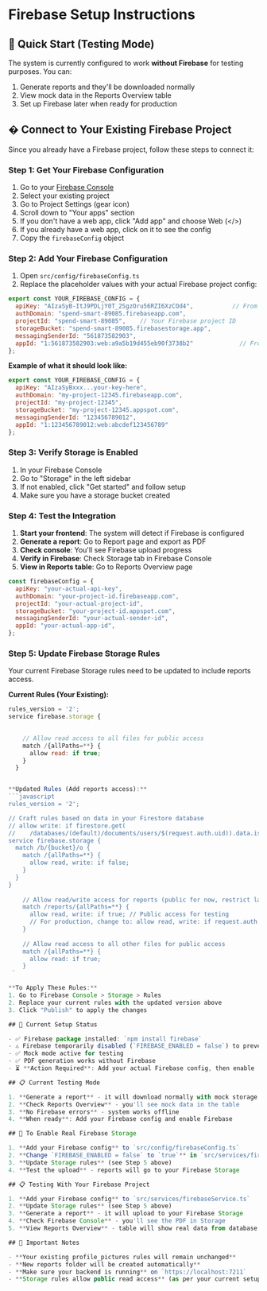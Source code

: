 # Firebase Setup Instructions

## 🚀 Quick Start (Testing Mode)

The system is currently configured to work **without Firebase** for testing purposes. You can:

1. Generate reports and they'll be downloaded normally
2. View mock data in the Reports Overview table
3. Set up Firebase later when ready for production

## � Connect to Your Existing Firebase Project

Since you already have a Firebase project, follow these steps to connect it:

### Step 1: Get Your Firebase Configuration

1. Go to your [Firebase Console](https://console.firebase.google.com/)
2. Select your existing project
3. Go to Project Settings (gear icon)
4. Scroll down to "Your apps" section
5. If you don't have a web app, click "Add app" and choose Web (</>)
6. If you already have a web app, click on it to see the config
7. Copy the `firebaseConfig` object

### Step 2: Add Your Firebase Configuration

1. Open `src/config/firebaseConfig.ts`
2. Replace the placeholder values with your actual Firebase project config:

```javascript
export const YOUR_FIREBASE_CONFIG = {
  apiKey: "AIzaSyB-ItJ9PDLjY0T_2SgzOru56RZI6XzCOd4",           // From Firebase Console
  authDomain: "spend-smart-89085.firebaseapp.com",
  projectId: "spend-smart-89085",    // Your Firebase project ID
  storageBucket: "spend-smart-89085.firebasestorage.app",
  messagingSenderId: "561873582903",
  appId: "1:561873582903:web:a9a5b19d455eb90f3738b2"             // From Firebase Console
};
```

**Example of what it should look like:**
```javascript
export const YOUR_FIREBASE_CONFIG = {
  apiKey: "AIzaSyBxxx...your-key-here",
  authDomain: "my-project-12345.firebaseapp.com",
  projectId: "my-project-12345",
  storageBucket: "my-project-12345.appspot.com",
  messagingSenderId: "123456789012",
  appId: "1:123456789012:web:abcdef123456789"
};
```

### Step 3: Verify Storage is Enabled

1. In your Firebase Console
2. Go to "Storage" in the left sidebar
3. If not enabled, click "Get started" and follow setup
4. Make sure you have a storage bucket created

### Step 4: Test the Integration

1. **Start your frontend**: The system will detect if Firebase is configured
2. **Generate a report**: Go to Report page and export as PDF
3. **Check console**: You'll see Firebase upload progress
4. **Verify in Firebase**: Check Storage tab in Firebase Console
5. **View in Reports table**: Go to Reports Overview page

```javascript
const firebaseConfig = {
  apiKey: "your-actual-api-key",
  authDomain: "your-project-id.firebaseapp.com",
  projectId: "your-actual-project-id",
  storageBucket: "your-project-id.appspot.com",
  messagingSenderId: "your-actual-sender-id",
  appId: "your-actual-app-id",
};
```

### Step 5: Update Firebase Storage Rules

Your current Firebase Storage rules need to be updated to include reports access. 

**Current Rules (Your Existing):**
```javascript
rules_version = '2';
service firebase.storage {

    
    // Allow read access to all files for public access
    match /{allPaths=**} {
      allow read: if true;
    }
  }


**Updated Rules (Add reports access):**
```javascript
rules_version = '2';

// Craft rules based on data in your Firestore database
// allow write: if firestore.get(
//    /databases/(default)/documents/users/$(request.auth.uid)).data.isAdmin;
service firebase.storage {
  match /b/{bucket}/o {
    match /{allPaths=**} {
      allow read, write: if false;
    }
  }
}
    
    // Allow read/write access for reports (public for now, restrict later if needed)
    match /reports/{allPaths=**} {
      allow read, write: if true; // Public access for testing
      // For production, change to: allow read, write: if request.auth != null;
    }
    
    // Allow read access to all other files for public access
    match /{allPaths=**} {
      allow read: if true;
    }
 `

**To Apply These Rules:**
1. Go to Firebase Console > Storage > Rules
2. Replace your current rules with the updated version above
3. Click "Publish" to apply the changes

## 🔧 Current Setup Status

- ✅ Firebase package installed: `npm install firebase`
- ⚠️ Firebase temporarily disabled (`FIREBASE_ENABLED = false`) to prevent errors
- ✅ Mock mode active for testing
- ✅ PDF generation works without Firebase
- ⏳ **Action Required**: Add your actual Firebase config, then enable Firebase

## 📋 Current Testing Mode

1. **Generate a report** - it will download normally with mock storage
2. **Check Reports Overview** - you'll see mock data in the table  
3. **No Firebase errors** - system works offline
4. **When ready**: Add your Firebase config and enable Firebase

## 🚨 To Enable Real Firebase Storage

1. **Add your Firebase config** to `src/config/firebaseConfig.ts`
2. **Change `FIREBASE_ENABLED = false` to `true`** in `src/services/firebaseService.ts`
3. **Update Storage rules** (see Step 5 above)
4. **Test the upload** - reports will go to your Firebase Storage

## 📋 Testing With Your Firebase Project

1. **Add your Firebase config** to `src/services/firebaseService.ts`
2. **Update Storage rules** (see Step 5 above) 
3. **Generate a report** - it will upload to your Firebase Storage
4. **Check Firebase Console** - you'll see the PDF in Storage
5. **View Reports Overview** - table will show real data from database

## 🚨 Important Notes

- **Your existing profile_pictures rules will remain unchanged**
- **New reports folder will be created automatically**
- **Make sure your backend is running** on `https://localhost:7211`
- **Storage rules allow public read access** (as per your current setup)
